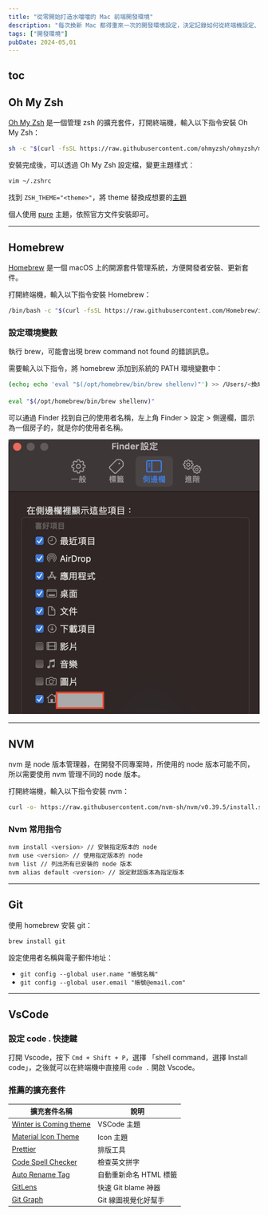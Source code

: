 ```yaml
---
title: "從零開始打造水噹噹的 Mac 前端開發環境"
description: "每次換新 Mac 都得重來一次的開發環境設定，決定記錄如何從終端機設定、Node 管理到 VSCode 外掛。"
tags: ["開發環境"]
pubDate: 2024-05,01
---
```


## toc

## Oh My Zsh

<a href="https://ohmyz.sh/" target="_blank">Oh My Zsh</a> 是一個管理 zsh 的擴充套件，打開終端機，輸入以下指令安裝 Oh My Zsh：

```zsh
sh -c "$(curl -fsSL https://raw.githubusercontent.com/ohmyzsh/ohmyzsh/master/tools/install.sh)"
```

安裝完成後，可以透過 Oh My Zsh 設定檔，變更主題樣式：

```zsh
vim ~/.zshrc
```

找到 `ZSH_THEME="<theme>"`，將 theme 替換成想要的[主題](https://github.com/ohmyzsh/ohmyzsh/wiki/Themes)

個人使用 [pure](https://github.com/sindresorhus/pure) 主題，依照官方文件安裝即可。

---

## Homebrew

<a href="https://brew.sh/" target="_blank">Homebrew</a> 是一個 macOS 上的開源套件管理系統，方便開發者安裝、更新套件。

打開終端機，輸入以下指令安裝 Homebrew：

```sh
/bin/bash -c "$(curl -fsSL https://raw.githubusercontent.com/Homebrew/install/HEAD/install.sh)"
```

### 設定環境變數

執行 brew，可能會出現 brew command not found 的錯誤訊息。

需要輸入以下指令，將 homebrew 添加到系統的 PATH 環境變數中：

```sh
(echo; echo 'eval "$(/opt/homebrew/bin/brew shellenv)"') >> /Users/<換成自己使用者名稱>/.zprofile

eval "$(/opt/homebrew/bin/brew shellenv)"
```

可以通過 Finder 找到自己的使用者名稱，左上角 Finder > 設定 > 側邊欄，圖示為一個房子的，就是你的使用者名稱。

![Username](./username.png)

---

## NVM

nvm 是 node 版本管理器，在開發不同專案時，所使用的 node 版本可能不同，所以需要使用 nvm 管理不同的 node 版本。

打開終端機，輸入以下指令安裝 nvm：

```sh
curl -o- https://raw.githubusercontent.com/nvm-sh/nvm/v0.39.5/install.sh | bash
```

### Nvm 常用指令

```sh
nvm install <version> // 安裝指定版本的 node
nvm use <version> // 使用指定版本的 node
nvm list // 列出所有已安裝的 node 版本
nvm alias default <version> // 設定默認版本為指定版本
```

---

## Git

使用 homebrew 安裝 git：

```sh
brew install git
```

設定使用者名稱與電子郵件地址：

- `git config --global user.name "帳號名稱"`
- `git config --global user.email "帳號@email.com"`

---

## VsCode

### 設定 code . 快捷鍵

打開 Vscode，按下 `Cmd + Shift + P`，選擇 「shell command，選擇 Install code」，之後就可以在終端機中直接用 `code .` 開啟 Vscode。

### 推薦的擴充套件

| 擴充套件名稱                                                                                                    | 說明                   |
| --------------------------------------------------------------------------------------------------------------- | ---------------------- |
| [Winter is Coming theme](https://marketplace.visualstudio.com/items?itemName=johnpapa.winteriscoming)           | VSCode 主題            |
| [Material Icon Theme](https://marketplace.visualstudio.com/items?itemName=PKief.material-icon-theme)            | Icon 主題              |
| [Prettier](https://marketplace.visualstudio.com/items?itemName=esbenp.prettier-vscode)                          | 排版工具               |
| [Code Spell Checker](https://marketplace.visualstudio.com/items?itemName=streetsidesoftware.code-spell-checker) | 檢查英文拼字           |
| [Auto Rename Tag](https://marketplace.visualstudio.com/items?itemName=formulahendry.auto-rename-tag)            | 自動重新命名 HTML 標籤 |
| [GitLens](https://marketplace.visualstudio.com/items?itemName=eamodio.gitlens)                                  | 快速 Git blame 神器    |
| [Git Graph](https://marketplace.visualstudio.com/items?itemName=mhutchie.git-graph)                             | Git 線圖視覺化好幫手   |
